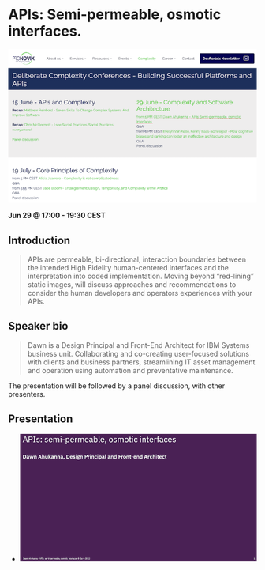 # APIs: Semi-permeable, osmotic interfaces.

[![Deliberate Complexity Conferences - Complexity and software architecure: APIs as semipermeable interfaces](./images/pronovix-deliberate-complexity.png)](https://pronovix.com/deliberate-complexity)

**Jun 29 @ 17:00 - 19:30 CEST**

## Introduction
> APIs are permeable, bi-directional, interaction boundaries between the intended High Fidelity human-centered interfaces and the interpretation into coded implementation.
> Moving beyond “red-lining” static images, will discuss approaches and recommendations to consider the human developers and operators experiences with your APIs.

## Speaker bio
> Dawn is a Design Principal and Front-End Architect for IBM Systems business unit. Collaborating and co-creating user-focused solutions with clients and business partners, streamlining IT asset management and operation using automation and preventative maintenance.

The presentation will be followed by a panel discussion, with other presenters.

## Presentation
* [![Preenstation: APIs as semipermeable interfaces](./images/presentation.png)](./files/presentation/20220629-APIs-withComments.pdf)